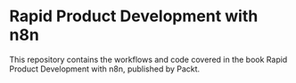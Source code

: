 # Rapid Product Development with n8n

This repository contains the workflows and code covered in the book Rapid Product Development with n8n, published by Packt.
